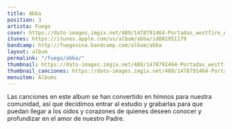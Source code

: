 ```yaml
---
title: Abba
position: 3
artista: Fuego
cover: https://dato-images.imgix.net/489/1478791464-Portadas_westfire_Abba.jpg?ixlib=rb-1.1.0&ch=DPR%2CWidth&auto=compress%2Cformat
itunes: https://itunes.apple.com/us/album/abba/id881951179
bandcamp: http://fuegovina.bandcamp.com/album/abba
layout: album
permalink: "/fuego/abba/"
thumbnail: https://dato-images.imgix.net/489/1478791464-Portadas_westfire_Abba.jpg?ixlib=rb-1.1.0&ch=DPR%2CWidth&auto=compress%2Cformat&w=370
thumbnail_canciones: https://dato-images.imgix.net/489/1478791464-Portadas_westfire_Abba.jpg?ixlib=rb-1.1.0&ch=DPR%2CWidth&auto=compress%2Cformat&w=285
menuitem: Álbums
---
```


<p>Las canciones en este album se han convertido en himnos para nuestra comunidad, así que decidimos entrar al estudio y grabarlas para que puedan llegar a los oídos y corazones de quienes deseen conocer y profundizar en el amor de nuestro Padre.</p>